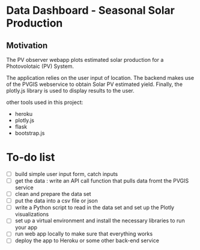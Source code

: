 # Data Dashboard - Seasonal Solar Production

## Motivation

The PV observer webapp plots estimated solar production for a Photovolotaic (PV) System.

The application relies on the user input of location. The backend makes use of the PVGIS webservice to obtain Solar PV estimated yield.
Finally, the plotly.js library is used to display results to the user.

other tools used in this project:

- heroku
- plotly.js
- flask
- bootstrap.js

# To-do list

- [ ] build simple user input form, catch inputs
- [ ] get the data : write an API call function that pulls data fromt the PVGIS service
- [ ] clean and prepare the data set
- [ ] put the data into a csv file or json
- [ ] write a Python script to read in the data set and set up the Plotly visualizations
- [ ] set up a virtual environment and install the necessary libraries to run your app
- [ ] run web app locally to make sure that everything works
- [ ] deploy the app to Heroku or some other back-end service
